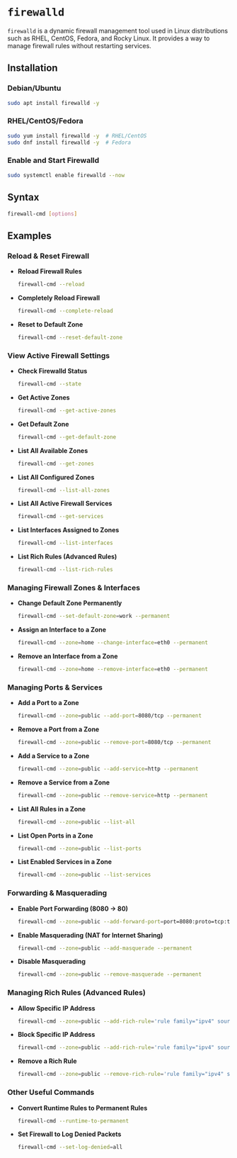 # `firewalld`

`firewalld` is a dynamic firewall management tool used in Linux distributions such as RHEL, CentOS, Fedora, and Rocky Linux. It provides a way to manage firewall rules without restarting services.  



## **Installation**  

### **Debian/Ubuntu**  
```bash
sudo apt install firewalld -y
```

### **RHEL/CentOS/Fedora**  
```bash
sudo yum install firewalld -y  # RHEL/CentOS
sudo dnf install firewalld -y  # Fedora
```

### **Enable and Start Firewalld**  
```bash
sudo systemctl enable firewalld --now
```



## **Syntax**  
```bash
firewall-cmd [options]
```



## **Examples**  

### **Reload & Reset Firewall**  

- **Reload Firewall Rules**  
  ```bash
  firewall-cmd --reload
  ```

- **Completely Reload Firewall**  
  ```bash
  firewall-cmd --complete-reload
  ```

- **Reset to Default Zone**  
  ```bash
  firewall-cmd --reset-default-zone
  ```



### **View Active Firewall Settings**  

- **Check Firewalld Status**  
  ```bash
  firewall-cmd --state
  ```

- **Get Active Zones**  
  ```bash
  firewall-cmd --get-active-zones
  ```

- **Get Default Zone**  
  ```bash
  firewall-cmd --get-default-zone
  ```

- **List All Available Zones**  
  ```bash
  firewall-cmd --get-zones
  ```

- **List All Configured Zones**  
  ```bash
  firewall-cmd --list-all-zones
  ```

- **List All Active Firewall Services**  
  ```bash
  firewall-cmd --get-services
  ```

- **List Interfaces Assigned to Zones**  
  ```bash
  firewall-cmd --list-interfaces
  ```

- **List Rich Rules (Advanced Rules)**  
  ```bash
  firewall-cmd --list-rich-rules
  ```



### **Managing Firewall Zones & Interfaces**  

- **Change Default Zone Permanently**  
  ```bash
  firewall-cmd --set-default-zone=work --permanent
  ```

- **Assign an Interface to a Zone**  
  ```bash
  firewall-cmd --zone=home --change-interface=eth0 --permanent
  ```

- **Remove an Interface from a Zone**  
  ```bash
  firewall-cmd --zone=home --remove-interface=eth0 --permanent
  ```



### **Managing Ports & Services**  

- **Add a Port to a Zone**  
  ```bash
  firewall-cmd --zone=public --add-port=8080/tcp --permanent
  ```

- **Remove a Port from a Zone**  
  ```bash
  firewall-cmd --zone=public --remove-port=8080/tcp --permanent
  ```

- **Add a Service to a Zone**  
  ```bash
  firewall-cmd --zone=public --add-service=http --permanent
  ```

- **Remove a Service from a Zone**  
  ```bash
  firewall-cmd --zone=public --remove-service=http --permanent
  ```

- **List All Rules in a Zone**  
  ```bash
  firewall-cmd --zone=public --list-all
  ```

- **List Open Ports in a Zone**  
  ```bash
  firewall-cmd --zone=public --list-ports
  ```

- **List Enabled Services in a Zone**  
  ```bash
  firewall-cmd --zone=public --list-services
  ```



### **Forwarding & Masquerading**  

- **Enable Port Forwarding (8080 → 80)**  
  ```bash
  firewall-cmd --zone=public --add-forward-port=port=8080:proto=tcp:toport=80 --permanent
  ```

- **Enable Masquerading (NAT for Internet Sharing)**  
  ```bash
  firewall-cmd --zone=public --add-masquerade --permanent
  ```

- **Disable Masquerading**  
  ```bash
  firewall-cmd --zone=public --remove-masquerade --permanent
  ```



### **Managing Rich Rules (Advanced Rules)**  

- **Allow Specific IP Address**  
  ```bash
  firewall-cmd --zone=public --add-rich-rule='rule family="ipv4" source address="192.168.1.100" accept' --permanent
  ```

- **Block Specific IP Address**  
  ```bash
  firewall-cmd --zone=public --add-rich-rule='rule family="ipv4" source address="192.168.1.100" reject' --permanent
  ```

- **Remove a Rich Rule**  
  ```bash
  firewall-cmd --zone=public --remove-rich-rule='rule family="ipv4" source address="192.168.1.100" reject' --permanent
  ```



### **Other Useful Commands**  

- **Convert Runtime Rules to Permanent Rules**  
  ```bash
  firewall-cmd --runtime-to-permanent
  ```

- **Set Firewall to Log Denied Packets**  
  ```bash
  firewall-cmd --set-log-denied=all
  ```